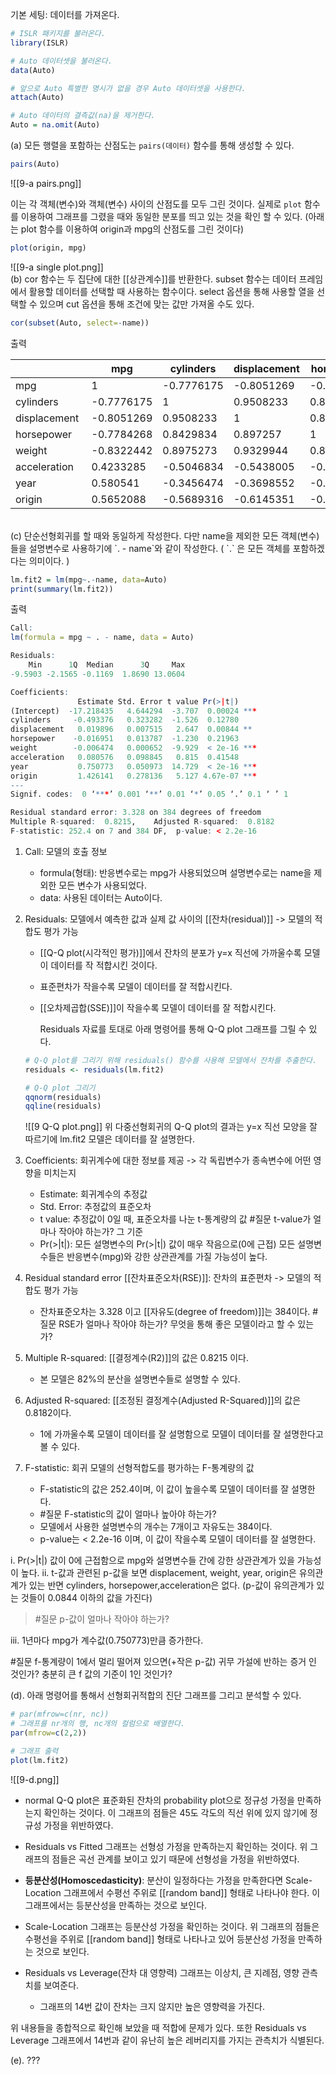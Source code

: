 기본 세팅: 데이터를 가져온다.
``` R
# ISLR 패키지를 불러온다.
library(ISLR)

# Auto 데이터셋을 불러온다.
data(Auto)

# 앞으로 Auto 특별한 명시가 없을 경우 Auto 데이터셋을 사용한다.
attach(Auto)

# Auto 데이터의 결측값(na)을 제거한다.
Auto = na.omit(Auto)
```


(a) 모든 행렬을 포함하는 산점도는 `pairs(데이터)` 함수를 통해 생성할 수 있다.
``` R
pairs(Auto)
```
![[9-a pairs.png]]

이는 각 객체(변수)와 객체(변수) 사이의 산점도를 모두 그린 것이다. 실제로 `plot` 함수를 이용하여 그래프를 그렸을 때와 동일한 분포를 띄고 있는 것을 확인 할 수 있다. (아래는 plot 함수를 이용하여 origin과 mpg의 산점도를 그린 것이다)
``` R
plot(origin, mpg)
```
![[9-a single plot.png]]
<br>
(b)
cor 함수는 두 집단에 대한 [[상관계수]]를 반환한다.
subset 함수는 데이터 프레임에서 활용할 데이터를 선택할 때 사용하는 함수이다. 
	select 옵션을 통해 사용할 열을 선택할 수 있으며
	cut 옵션을 통해 조건에 맞는 값만 가져올 수도 있다.
``` R
cor(subset(Auto, select=-name))
```
출력

|             |mpg       |cylinders |displacement|horsepower|weight    |acceleration|year      |origin    |
|-------------|----------|----------|------------|----------|----------|------------|----------|----------|
|mpg          |1         |-0.7776175|-0.8051269  |-0.7784268|-0.8322442|0.4233285   |0.580541  |0.5652088 |
|cylinders    |-0.7776175|1         |0.9508233   |0.8429834 |0.8975273 |-0.5046834  |-0.3456474|-0.5689316|
|displacement |-0.8051269|0.9508233 |1           |0.897257  |0.9329944 |-0.5438005  |-0.3698552|-0.6145351|
|horsepower   |-0.7784268|0.8429834 |0.897257    |1         |0.8645377 |-0.6891955  |-0.4163615|-0.4551715|
|weight       |-0.8322442|0.8975273 |0.9329944   |0.8645377 |1         |-0.4168392  |-0.3091199|-0.5850054|
|acceleration |0.4233285 |-0.5046834|-0.5438005  |-0.6891955|-0.4168392|1           |0.2903161 |0.2127458 |
|year         |0.580541  |-0.3456474|-0.3698552  |-0.4163615|-0.3091199|0.2903161   |1         |0.1815277 |
|origin       |0.5652088 |-0.5689316|-0.6145351  |-0.4551715|-0.5850054|0.2127458   |0.1815277 |1         |
<br>
(c)
단순선형회귀를 할 때와 동일하게 작성한다. 다만 name을 제외한 모든 객체(변수)들을 설명변수로 사용하기에 `. - name`와 같이 작성한다. ( `.` 은 모든 객체를 포함하겠다는 의미이다. )

``` R
lm.fit2 = lm(mpg~.-name, data=Auto)
print(summary(lm.fit2))
```

출력
``` R
Call:
lm(formula = mpg ~ . - name, data = Auto)

Residuals:
    Min      1Q  Median      3Q     Max 
-9.5903 -2.1565 -0.1169  1.8690 13.0604 

Coefficients:
               Estimate Std. Error t value Pr(>|t|)    
(Intercept)  -17.218435   4.644294  -3.707  0.00024 ***
cylinders     -0.493376   0.323282  -1.526  0.12780    
displacement   0.019896   0.007515   2.647  0.00844 ** 
horsepower    -0.016951   0.013787  -1.230  0.21963    
weight        -0.006474   0.000652  -9.929  < 2e-16 ***
acceleration   0.080576   0.098845   0.815  0.41548    
year           0.750773   0.050973  14.729  < 2e-16 ***
origin         1.426141   0.278136   5.127 4.67e-07 ***
---
Signif. codes:  0 ‘***’ 0.001 ‘**’ 0.01 ‘*’ 0.05 ‘.’ 0.1 ‘ ’ 1

Residual standard error: 3.328 on 384 degrees of freedom
Multiple R-squared:  0.8215,	Adjusted R-squared:  0.8182 
F-statistic: 252.4 on 7 and 384 DF,  p-value: < 2.2e-16
```

1. Call: 모델의 호출 정보
	* formula(형태): 반응변수로는 mpg가 사용되었으며 설명변수로는 name을 제외한 모든 변수가 사용되었다.
	* data: 사용된 데이터는 Auto이다.

2.  Residuals: 모델에서 예측한 값과 실제 값 사이의 [[잔차(residual)]] -> 모델의 적합도 평가 가능
	* [[Q-Q plot(시각적인 평가)]]에서 잔차의 분포가 y=x 직선에 가까울수록 모델이 데이터를 작 적합시킨 것이다.
	* 표준편차가 작을수록 모델이 데이터를 잘 적합시킨다.
	* [[오차제곱합(SSE)]]이 작을수록 모델이 데이터를 잘 적합시킨다.

		Residuals 자료를 토대로 아래 명령어를 통해 Q-Q plot 그래프를 그릴 수 있다.
	
	``` R
	# Q-Q plot를 그리기 위해 residuals() 함수를 사용해 모델에서 잔차를 추출한다.
	residuals <- residuals(lm.fit2)
	
	# Q-Q plot 그리기
	qqnorm(residuals)
	qqline(residuals)
	
	```
	![[9 Q-Q plot.png]]
	위 다중선형회귀의 Q-Q plot의 결과는  y=x 직선 모양을 잘 따르기에 lm.fit2 모델은 데이터를 잘 설명한다.
	
3. Coefficients: 회귀계수에 대한 정보를 제공 -> 각 독립변수가 종속변수에 어떤 영향을 미치는지
    
    -   Estimate: 회귀계수의 추정값
    -   Std. Error: 추정값의 표준오차
    -   t value: 추정값이 0일 때, 표준오차를 나눈 t-통계량의 값
	    #질문 t-value가 얼마나 작아야 하는가? 그 기준
    -   Pr(>|t|): 모든 설명변수의 Pr(>|t|) 값이 매우 작음으로(0에 근접) 모든 설명변수들은 반응변수(mpg)와 강한 상관관계를 가질 가능성이 높다.

4.  Residual standard error [[잔차표준오차(RSE)]]: 잔차의 표준편차 -> 모델의 적합도 평가 가능
	* 잔차표준오차는 3.328 이고 [[자유도(degree of freedom)]]는 384이다.
		#질문 RSE가 얼마나 작아야 하는가? 무엇을 통해 좋은 모델이라고 할 수 있는가?
    
5.  Multiple R-squared: [[결정계수(R2)]]의 값은 0.8215 이다.
	* 본 모델은 82%의 분산을 설명변수들로 설명할 수 있다.

6.  Adjusted R-squared:  [[조정된 결정계수(Adjusted R-Squared)]]의 값은 0.8182이다.
	* 1에 가까울수록 모델이 데이터를 잘 설명함으로 모델이 데이터를 잘 설명한다고 볼 수 있다.

7.  F-statistic: 회귀 모델의 선형적합도를 평가하는 F-통계량의 값
    -   F-statistic의 값은 252.4이며, 이 값이 높을수록 모델이 데이터를 잘 설명한다.
    - #질문 F-statistic의 값이 얼마나 높아야 하는가?
    -   모델에서 사용한 설명변수의 개수는 7개이고 자유도는 384이다.
    -   p-value는  < 2.2e-16 이며, 이 값이 작을수록 모델이 데이터를 잘 설명한다.

i.  Pr(>|t|) 값이 0에 근접함으로 mpg와 설명변수들 간에 강한 상관관계가 있을 가능성이 높다.
ii. t-값과 관련된 p-값을 보면 displacement, weight, year, origin은 유의관계가 있는 반면 cylinders, horsepower,acceleration은 없다. (p-값이 유의관계가 있는 것들이 0.0844 이하의 값을 가진다)
> 	#질문 p-값이 얼마나 작아야 하는가?

iii. 1년마다 mpg가 계수값(0.750773)만큼 증가한다.

#질문 f-통계량이 1에서 멀리 떨어져 있으면(+작은 p-값) 귀무 가설에 반하는 증거 인 것인가? 충분히 큰 f 값의 기준이 1인 것인가?

(d). 아래 명령어를 통해서 선형회귀적합의 진단 그래프를 그리고 분석할 수 있다.
``` R
# par(mfrow=c(nr, nc))
# 그래프를 nr개의 행, nc개의 컬럼으로 배열한다.
par(mfrow=c(2,2))

# 그래프 출력
plot(lm.fit2)
```
![[9-d.png]]

* normal Q-Q plot은 표준화된 잔차의 probability plot으로 정규성 가정을 만족하는지 확인하는 것이다. 이 그래프의 점들은 45도 각도의 직선 위에 있지 않기에 정규성 가정을 위반하였다.

* Residuals vs Fitted 그래프는 선형성 가정을 만족하는지 확인하는 것이다. 위 그래프의 점들은 곡선 관계를 보이고 있기 때문에 선형성을 가정을 위반하였다. 

* **등분산성(Homoscedasticity)**: 분산이 일정하다는 가정을 만족한다면 Scale-Location 그래프에서 수평선 주위로 [[random band]] 형태로 나타나야 한다. 이 그래프에서는 등분산성을 만족하는 것으로 보인다.

* Scale-Location 그래프는 등분산성 가정을 확인하는 것이다. 위 그래프의 점들은 수평선을 주위로 [[random band]] 형태로 나타나고 있어 등분산성 가정을 만족하는 것으로 보인다.

* Residuals vs Leverage(잔차 대 영향력) 그래프는 이상치, 큰 지례점, 영향 관측치를 보여준다.
	* 그래프의 14번 값이 잔차는 크지 않지만 높은 영향력을 가진다. 

위 내용들을 종합적으로 확인해 보았을 때 적합에 문제가 있다. 또한 Residuals vs Leverage 그래프에서 14번과 같이 유난히 높은 레버리지를 가지는 관측치가 식별된다.


(e). ???